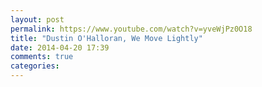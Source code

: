```yaml
---
layout: post
permalink: https://www.youtube.com/watch?v=yveWjPz0O18
title: "Dustin O'Halloran, We Move Lightly"
date: 2014-04-20 17:39
comments: true
categories: 
---
```

